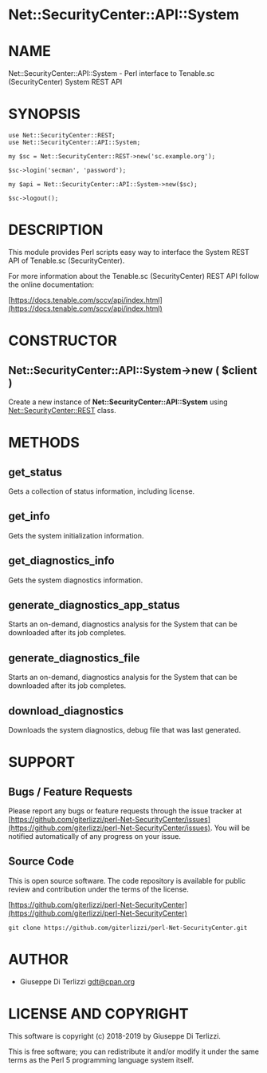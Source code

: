 # Net::SecurityCenter::API::System
# NAME

Net::SecurityCenter::API::System - Perl interface to Tenable.sc (SecurityCenter) System REST API

# SYNOPSIS

    use Net::SecurityCenter::REST;
    use Net::SecurityCenter::API::System;

    my $sc = Net::SecurityCenter::REST->new('sc.example.org');

    $sc->login('secman', 'password');

    my $api = Net::SecurityCenter::API::System->new($sc);

    $sc->logout();

# DESCRIPTION

This module provides Perl scripts easy way to interface the System REST API of Tenable.sc
(SecurityCenter).

For more information about the Tenable.sc (SecurityCenter) REST API follow the online documentation:

[https://docs.tenable.com/sccv/api/index.html](https://docs.tenable.com/sccv/api/index.html)

# CONSTRUCTOR

## Net::SecurityCenter::API::System->new ( $client )

Create a new instance of **Net::SecurityCenter::API::System** using [Net::SecurityCenter::REST](Net-SecurityCenter-REST.md) class.

# METHODS

## get\_status

Gets a collection of status information, including license.

## get\_info

Gets the system initialization information.

## get\_diagnostics\_info

Gets the system diagnostics information.

## generate\_diagnostics\_app\_status

Starts an on-demand, diagnostics analysis for the System that can be downloaded after its job completes.

## generate\_diagnostics\_file

Starts an on-demand, diagnostics analysis for the System that can be downloaded after its job completes.

## download\_diagnostics

Downloads the system diagnostics, debug file that was last generated.

# SUPPORT

## Bugs / Feature Requests

Please report any bugs or feature requests through the issue tracker
at [https://github.com/giterlizzi/perl-Net-SecurityCenter/issues](https://github.com/giterlizzi/perl-Net-SecurityCenter/issues).
You will be notified automatically of any progress on your issue.

## Source Code

This is open source software.  The code repository is available for
public review and contribution under the terms of the license.

[https://github.com/giterlizzi/perl-Net-SecurityCenter](https://github.com/giterlizzi/perl-Net-SecurityCenter)

    git clone https://github.com/giterlizzi/perl-Net-SecurityCenter.git

# AUTHOR

- Giuseppe Di Terlizzi <gdt@cpan.org>

# LICENSE AND COPYRIGHT

This software is copyright (c) 2018-2019 by Giuseppe Di Terlizzi.

This is free software; you can redistribute it and/or modify it under
the same terms as the Perl 5 programming language system itself.
